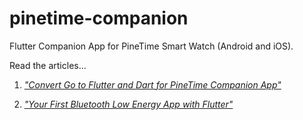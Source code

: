 # pinetime-companion

Flutter Companion App for PineTime Smart Watch (Android and iOS).

Read the articles...

1. [_"Convert Go to Flutter and Dart for PineTime Companion App"_](https://lupyuen.github.io/pinetime-rust-mynewt/articles/companion)

1. [_"Your First Bluetooth Low Energy App with Flutter"_](https://lupyuen.github.io/pinetime-rust-mynewt/articles/flutter)
